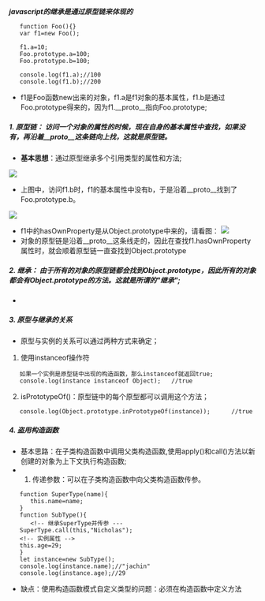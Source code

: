 ***javascript的继承是通过原型链来体现的***
 ```
    function Foo(){}
    var f1=new Foo();

    f1.a=10;
    Foo.prototype.a=100;
    Foo.prototype.b=100;

    console.log(f1.a);//100
    console.log(f1.b);//200
 ```

 - f1是Foo函数new出来的对象，f1.a是f1对象的基本属性，f1.b是通过Foo.prototype得来的，因为f1.__proto__指向Foo.prototype;

 ##### **1. 原型链：** 访问一个对象的属性的时候，现在自身的基本属性中查找，如果没有，再沿着__proto__这条链向上找，这就是原型链。
 - **基本思想**：通过原型继承多个引用类型的属性和方法;

 ![](https://images0.cnblogs.com/blog/138012/201409/182013450814552.png)
- 上图中，访问f1.b时，f1的基本属性中没有b，于是沿着__proto__找到了Foo.prototype.b。

![](https://images0.cnblogs.com/blog/138012/201409/182014022217881.png)
- f1中的hasOwnProperty是从Object.prototype中来的，请看图：
![](https://images0.cnblogs.com/blog/138012/201409/182014277067963.png)
- 对象的原型链是沿着__proto__这条线走的，因此在查找f1.hasOwnProperty属性时，就会顺着原型链一直查找到Object.prototype

##### **2. 继承：** 由于所有的对象的原型链都会找到Object.prototype，因此所有的对象都会有Object.prototype的方法。这就是所谓的"继承";
- 

##### 3. 原型与继承的关系
- 原型与实例的关系可以通过两种方式来确定；
1. 使用instanceof操作符
```
   如果一个实例是原型链中出现的构造函数，那么instanceof就返回true;
   console.log(instance instanceof Object);   //true
```
2. isPrototypeOf()：原型链中的每个原型都可以调用这个方法；
```
   console.log(Object.prototype.inPrototypeOf(instance));      //true
```

##### 4. 盗用构造函数
- 基本思路：在子类构造函数中调用父类构造函数,使用apply()和call()方法以新创建的对象为上下文执行构造函数;
- 1. 传递参数：可以在子类构造函数中向父类构造函数传参。
```
   function SuperType(name){
      this.name=name;
   }
   function SubType(){ 
      <!-- 继承SuperType并传参 ---
   SuperType.call(this,"Nicholas");
   <!-- 实例属性 -->
   this.age=29;
   }
   let instance=new SubType();
   console.log(instance.name);//"jachin"
   console.log(instance.age);//29
```
- 缺点：使用构造函数模式自定义类型的问题：必须在构造函数中定义方法